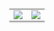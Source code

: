 <table border="0" width="100%"><tr width="100%" border="0">
<td align="left" ><a href="https://github.com/jnweiger/inkscape-round-corners"><img src="https://github-readme-stats.vercel.app/api/pin/?username=jnweiger&repo=inkscape-round-corners&theme=merko"></a></td>
<td align="right"><a href="https://github.com/anuraghazra/github-readme-stats"><img src="https://github-readme-stats.vercel.app/api?username=jnweiger&theme=dark&show_icons=true"></a></td>
</tr></table>
<!--
**jnweiger/jnweiger** is a ✨ _special_ ✨ repository because its `README.md` (this file) appears on your GitHub profile.

Here are some ideas to get you started:

- 🔭 I’m currently working on ...
- 🌱 I’m currently learning ...
- 👯 I’m looking to collaborate on ...
- 🤔 I’m looking for help with ...
- 💬 Ask me about ...
- 📫 How to reach me: ...
- 😄 Pronouns: ...
- ⚡ Fun fact: ...
-->
